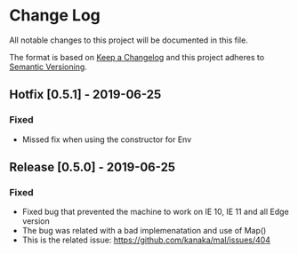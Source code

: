 
# Change Log
All notable changes to this project will be documented in this file.

The format is based on [Keep a Changelog](http://keepachangelog.com/)
and this project adheres to [Semantic Versioning](http://semver.org/).

## Hotfix [0.5.1] - 2019-06-25
### Fixed
- Missed fix when using the constructor for Env

## Release [0.5.0] - 2019-06-25
### Fixed
- Fixed bug that prevented the machine to work on IE 10, IE 11 and all Edge version
- The bug was related with a bad implemenatation and use of Map()
- This is the related issue: https://github.com/kanaka/mal/issues/404